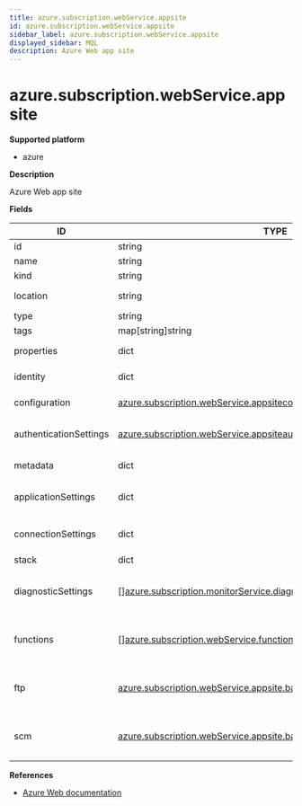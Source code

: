 ```yaml
---
title: azure.subscription.webService.appsite
id: azure.subscription.webService.appsite
sidebar_label: azure.subscription.webService.appsite
displayed_sidebar: MQL
description: Azure Web app site
---
```


# azure.subscription.webService.appsite

**Supported platform**

- azure

**Description**

Azure Web app site

**Fields**

| ID                     | TYPE                                                                                                                                                    | DESCRIPTION                              |
| ---------------------- | ------------------------------------------------------------------------------------------------------------------------------------------------------- | ---------------------------------------- |
| id                     | string                                                                                                                                                  | App site ID                              |
| name                   | string                                                                                                                                                  | App site name                            |
| kind                   | string                                                                                                                                                  | App site kind                            |
| location               | string                                                                                                                                                  | App site location                        |
| type                   | string                                                                                                                                                  | App site type                            |
| tags                   | map[string]string                                                                                                                                       | App site tags                            |
| properties             | dict                                                                                                                                                    | App site properties                      |
| identity               | dict                                                                                                                                                    | App site identity                        |
| configuration          | [azure.subscription.webService.appsiteconfig](azure.subscription.webservice.appsiteconfig.md)                                                           | App site configuration                   |
| authenticationSettings | [azure.subscription.webService.appsiteauthsettings](azure.subscription.webservice.appsiteauthsettings.md)                                               | App site authentication settings         |
| metadata               | dict                                                                                                                                                    | App site metadata                        |
| applicationSettings    | dict                                                                                                                                                    | App site application settings            |
| connectionSettings     | dict                                                                                                                                                    | App site connection settings             |
| stack                  | dict                                                                                                                                                    | App site stack                           |
| diagnosticSettings     | &#91;&#93;[azure.subscription.monitorService.diagnosticsetting](azure.subscription.monitorservice.diagnosticsetting.md)                                 | Diagnostic settings for the web app site |
| functions              | &#91;&#93;[azure.subscription.webService.function](azure.subscription.webservice.function.md)                                                           | List of functions for the web app site   |
| ftp                    | [azure.subscription.webService.appsite.basicPublishingCredentialsPolicies](azure.subscription.webservice.appsite.basicpublishingcredentialspolicies.md) | FTP publishing method policies           |
| scm                    | [azure.subscription.webService.appsite.basicPublishingCredentialsPolicies](azure.subscription.webservice.appsite.basicpublishingcredentialspolicies.md) | SCM publishing method policies           |

**References**

- [Azure Web documentation](https://learn.microsoft.com/en-us/azure/?product=web)
